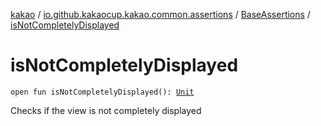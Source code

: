 [kakao](../../index.md) / [io.github.kakaocup.kakao.common.assertions](../index.md) / [BaseAssertions](index.md) / [isNotCompletelyDisplayed](./is-not-completely-displayed.md)

# isNotCompletelyDisplayed

`open fun isNotCompletelyDisplayed(): `[`Unit`](https://kotlinlang.org/api/latest/jvm/stdlib/kotlin/-unit/index.html)

Checks if the view is not completely displayed

